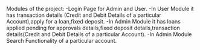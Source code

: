 Modules of the project:
-Login Page for Admin and User.
-In User Module it has transaction details (Credit and Debit Details of a particular Account),apply for a loan,fixed deposit.
-In Admin Module it has loans applied pending for approvals details,fixed deposit details,transaction details(Credit and Debit Details of a particular Account).
-In Admin Module Search Functionality of a particular account.
